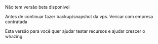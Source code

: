 Não tem versão beta disponivel

Antes de continuar fazer backup/snapshot da vps. Vericar com empresa contratada

Esta versão para você quer ajudar testar recursos e ajudar crescer o whazing


